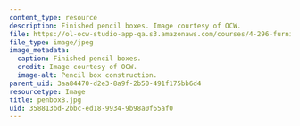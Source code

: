 ```yaml
---
content_type: resource
description: Finished pencil boxes. Image courtesy of OCW.
file: https://ol-ocw-studio-app-qa.s3.amazonaws.com/courses/4-296-furniture-making-spring-2005/358813bd2bbced1899349b98a0f65af0_penbox8.jpg
file_type: image/jpeg
image_metadata:
  caption: Finished pencil boxes.
  credit: Image courtesy of OCW.
  image-alt: Pencil box construction.
parent_uid: 3aa84470-d2e3-8a9f-2b50-491f175bb6d4
resourcetype: Image
title: penbox8.jpg
uid: 358813bd-2bbc-ed18-9934-9b98a0f65af0
---
```

